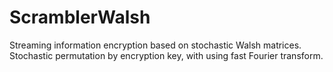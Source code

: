 # ScramblerWalsh
Streaming information encryption based on stochastic Walsh matrices. Stochastic permutation by encryption key, with using fast Fourier transform.
